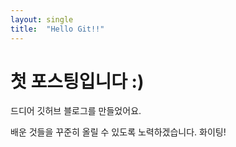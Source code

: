 ```yaml
---
layout: single
title:  "Hello Git!!"
---
```


# 첫 포스팅입니다 :)

드디어 깃허브 블로그를 만들었어요.

배운 것들을 꾸준히 올릴 수 있도록 노력하겠습니다.
화이팅!
